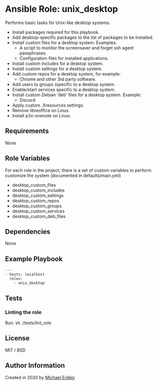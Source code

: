 # Ansible Role: unix_desktop

Performs basic tasks for Unix-like desktop systems:

* Install packages required for this playbook.
* Add desktop-specific packages to the list of packages to be installed.
* Install custom files for a desktop system. Examples:
  * A script to monitor the screensaver and forget ssh agent passphrases.
  * Configuration files for installed applications.
* Install custom includes for a desktop system.
* Install custom settings for a desktop system.
* Add custom repos for a desktop system, for example:
  * Chrome and other 3rd party software.
* Add users to groups (specific to a desktop system.
* Enable/start services specific to a desktop system.
* Install custom Debian 'deb' files for a desktop system.  Example:
  * Discord
* Apply custom .Xresources settings.
* Remove libreoffice on Linux.
* Install p3x-onenote on Linux.

## Requirements

None

## Role Variables

For each role in the project, there is a set of custom variables to perform customize the system (documented in defaults/main.yml)

* desktop_custom_files
* desktop_custom_includes
* desktop_custom_settings
* desktop_custom_repos
* desktop_custom_groups
* desktop_custom_services
* desktop_custom_deb_files

## Dependencies

None

## Example Playbook

    ---
    - hosts: localhost
      roles:
        - unix_desktop

## Tests

### Linting the role

Run: sh ./tests/lint_role

## License

MIT / BSD

## Author Information

Created in 2020 by [Michael Erdely](mike@erdelynet.com)

